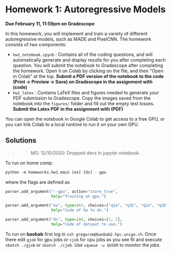 # Homework 1: Autoregressive Models

**Due February 11, 11:59pm on Gradescope**

In this homework, you will implement and train a variety of different autoregressive models, such as MADE and PixelCNN. The homework consists of two components:
* `hw1_notebook.ipynb` : Contains all of the coding questions, and will automatically generate and display results for you after completing each question. You will submit the notebook to Gradescope after completing the homework. Open it on Colab by clicking on the file, and then "Open in Colab" at the top. **Submit a PDF version of the notebook to the code (Print -> Preview -> Save) on Gradescope in the assignment with (code)**
* `hw1_latex` :  Contains LaTeX files and figures needed to generate your PDF submission to Gradescope. Copy the images saved from the notebook into the `figures/` folder and fill out the empty test losses.  **Submit the Latex PDF in the assignment with (PDF)**

You can open the notebook in Google Colab to get access to a free GPU, or you can link Colab to a local runtime to run it on your own GPU.  


## Solutions

>> MG: 12/10/2020: Dropped devs in jupyter notebook.

To run on home comp:
```python
python -m homeworks.hw1.main [ex] [ds] --gpu
```
where the flags are defined as
```python
parser.add_argument("--gpu", action="store_true",
                    help="Training on gpu.")

parser.add_argument("ex", type=str, choices=["q1a", "q1b", "q2a", "q2b", "q3a", "q3b", "q3c", "g3d"],
                    help="Code of hw to do.")

parser.add_argument("ds", type=int, choices=[1, 2],
                    help="Code of dataset to use.")
```

To run on **baobab** first log in `ssh gregorom@baobab2.hpc.unige.ch`. 
Once there edit `gjob` for gpu jobs or `cjob` for cpu jobs as you see fit and execute `sbatch ./gjob` or `sbatch ./cjob`.
Use `squeue -u $USER` to monitor the jobs.
